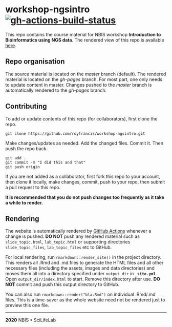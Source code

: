 # workshop-ngsintro [![gh-actions-build-status](https://github.com/royfrancis/workshop-ngsintro/workflows/web-build/badge.svg)](https://github.com/royfrancis/workshop-ngsintro/actions?workflow=web-build)

This repo contains the course material for NBIS workshop **Introduction to Bioinformatics using NGS data**. The rendered view of this repo is available [here](https://royfrancis.github.io/workshop-ngsintro/).

## Repo organisation

The source material is located on the *master* branch (default). The rendered material is located on the *gh-pages* branch. For most part, one only needs to update content in master. Changes pushed to the *master* branch is automatically rendered to the *gh-pages* branch.

## Contributing

To add or update contents of this repo (for collaborators), first clone the repo.

```
git clone https://github.com/royfrancis/workshop-ngsintro.git
```

Make changes/updates as needed. Add the changed files. Commit it. Then push the repo back.

```
git add .
git commit -m "I did this and that"
git push origin
```

If you are not added as a collaborator, first fork this repo to your account, then clone it locally, make changes, commit, push to your repo, then submit a pull request to this repo.

**It is recommended that you do not push changes too frequently as it take a while to render.**

## Rendering

The website is automatically rendered by [GitHub Actions](https://help.github.com/en/actions) whenever a change is pushed. **DO NOT** push any rendered material such as `slide_topic.html`, `lab_topic.html` or supporting directories `slide_topic_files`, `lab_topic_files` etc to GitHub.

For local rendering, run `rmarkdown::render_site()` in the project directory. This renders all .Rmd and .md files to generate the HTML files and all other necessary files (including the assets, images and data directories) and moves them all into a directory specified under `output_dir` in **`_site.yml`**. Open `output_dir/index.html` to start. Remove this directory after use. **DO NOT** commit and push this output directory to GitHub.

You can also run `rmarkdown::render("bla.Rmd")` on individual .Rmd/.md files. This is a time-saver as the whole website need not be rendered just to preview this one file.

---

**2020** NBIS • SciLifeLab
